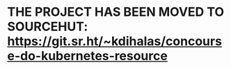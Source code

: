 # THE PROJECT HAS BEEN MOVED TO SOURCEHUT: https://git.sr.ht/~kdihalas/concourse-do-kubernetes-resource
